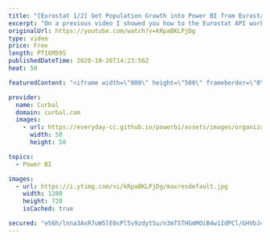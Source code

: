 ```yaml
---
title: "[Eurostat 1/2] Get Population Growth into Power BI from Eurostat API"
excerpt: "On a previous video I showed you how to the Eurostat API works: https://www.youtube.com/watch?v=UwXo1OcwbAg  In today's video, we are putting theory into practice and build our first report based on Eurostat data. We will get total population and population growth and map it in Power BI.  Link to all"
originalUrl: https://youtube.com/watch?v=kRpaBKLPjDg
type: video
price: Free
length: PT16M59S
publishedDateTime: 2020-10-26T14:23:56Z
heat: 50

featuredContent: "<iframe width=\"800\" height=\"500\" frameborder=\"0\" src=\"https://www.youtube.com/embed/kRpaBKLPjDg\" allow=\"accelerometer; autoplay; encrypted-media; gyroscope; picture-in-picture\" allowfullscreen></iframe>"

provider:
  name: Curbal
  domain: curbal.com
  images:
    - url: https://everyday-cc.github.io/powerbi/assets/images/organizations/curbal.com-50x50.jpg
      width: 50
      height: 50

topics:
  - Power BI

images:
  - url: https://i.ytimg.com/vi/kRpaBKLPjDg/maxresdefault.jpg
    width: 1280
    height: 720
    isCached: true

secured: "e56h/lnna3AsR7uW5lE0sPl5v9zdytSu/n3mTSTHGmMOiB4w1IdPCl/GHVbJ4aoo7Jz4QtTceL0qoVOSkK2VRyKKG2rVLb7x707oD8Fxqe+OMgDQycfrSkauSKiS0tBhlrKwi73dNLa7645p5+pZWe3RpCJ98sKbEyBE8WwoqjbrWQVDKHRydxhayDUfWiObA3krWaWJlFbKFtioX8WofnG6SHVB+F0rYuEaT+4VcTOpcsVqm6u1i3EUJ7IqIFwBDQHs7fsJchLkGNeKHFIRwrjghko/tJVARgrowVu62I3x9jIF2WLXOqPmuezEweHNXR4NN54u0081VjhA7Mj6B1J7DLev9T+MZVISPMMsD5Hw7JxQ6izgIK/+kpLk1JQSzmfJ0Dml/e1g+1+D9zEPhSkGxBtLCmPnRpern1/5yhw=;LoqH0Sj6E/UWW8SamWgZgQ=="
---
```


